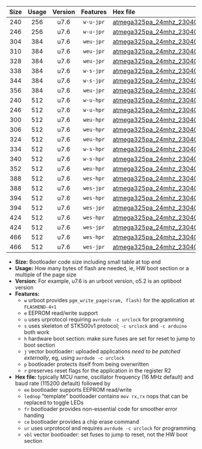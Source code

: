 |Size|Usage|Version|Features|Hex file|
|:-:|:-:|:-:|:-:|:--|
|240|256|u7.6|`w-u-jpr`|[atmega325pa_24mhz_230400bps_ur_vbl.hex](https://raw.githubusercontent.com/stefanrueger/urboot/main/bootloaders/atmega325pa/fcpu_24mhz/230400_bps/atmega325pa_24mhz_230400bps_ur_vbl.hex)|
|246|256|u7.6|`w-u-jpr`|[atmega325pa_24mhz_230400bps_lednop_ur_vbl.hex](https://raw.githubusercontent.com/stefanrueger/urboot/main/bootloaders/atmega325pa/fcpu_24mhz/230400_bps/atmega325pa_24mhz_230400bps_lednop_ur_vbl.hex)|
|304|384|u7.6|`weu-jpr`|[atmega325pa_24mhz_230400bps_ee_ur_vbl.hex](https://raw.githubusercontent.com/stefanrueger/urboot/main/bootloaders/atmega325pa/fcpu_24mhz/230400_bps/atmega325pa_24mhz_230400bps_ee_ur_vbl.hex)|
|310|384|u7.6|`weu-jpr`|[atmega325pa_24mhz_230400bps_ee_lednop_ur_vbl.hex](https://raw.githubusercontent.com/stefanrueger/urboot/main/bootloaders/atmega325pa/fcpu_24mhz/230400_bps/atmega325pa_24mhz_230400bps_ee_lednop_ur_vbl.hex)|
|328|384|u7.6|`weu-jpr`|[atmega325pa_24mhz_230400bps_ee_lednop_fr_ur_vbl.hex](https://raw.githubusercontent.com/stefanrueger/urboot/main/bootloaders/atmega325pa/fcpu_24mhz/230400_bps/atmega325pa_24mhz_230400bps_ee_lednop_fr_ur_vbl.hex)|
|338|384|u7.6|`w-s-jpr`|[atmega325pa_24mhz_230400bps_vbl.hex](https://raw.githubusercontent.com/stefanrueger/urboot/main/bootloaders/atmega325pa/fcpu_24mhz/230400_bps/atmega325pa_24mhz_230400bps_vbl.hex)|
|344|384|u7.6|`w-s-jpr`|[atmega325pa_24mhz_230400bps_lednop_vbl.hex](https://raw.githubusercontent.com/stefanrueger/urboot/main/bootloaders/atmega325pa/fcpu_24mhz/230400_bps/atmega325pa_24mhz_230400bps_lednop_vbl.hex)|
|356|384|u7.6|`weu-jpr`|[atmega325pa_24mhz_230400bps_ee_lednop_fr_ce_ur_vbl.hex](https://raw.githubusercontent.com/stefanrueger/urboot/main/bootloaders/atmega325pa/fcpu_24mhz/230400_bps/atmega325pa_24mhz_230400bps_ee_lednop_fr_ce_ur_vbl.hex)|
|240|512|u7.6|`w-u-hpr`|[atmega325pa_24mhz_230400bps_ur.hex](https://raw.githubusercontent.com/stefanrueger/urboot/main/bootloaders/atmega325pa/fcpu_24mhz/230400_bps/atmega325pa_24mhz_230400bps_ur.hex)|
|246|512|u7.6|`w-u-hpr`|[atmega325pa_24mhz_230400bps_lednop_ur.hex](https://raw.githubusercontent.com/stefanrueger/urboot/main/bootloaders/atmega325pa/fcpu_24mhz/230400_bps/atmega325pa_24mhz_230400bps_lednop_ur.hex)|
|300|512|u7.6|`weu-hpr`|[atmega325pa_24mhz_230400bps_ee_ur.hex](https://raw.githubusercontent.com/stefanrueger/urboot/main/bootloaders/atmega325pa/fcpu_24mhz/230400_bps/atmega325pa_24mhz_230400bps_ee_ur.hex)|
|306|512|u7.6|`weu-hpr`|[atmega325pa_24mhz_230400bps_ee_lednop_ur.hex](https://raw.githubusercontent.com/stefanrueger/urboot/main/bootloaders/atmega325pa/fcpu_24mhz/230400_bps/atmega325pa_24mhz_230400bps_ee_lednop_ur.hex)|
|324|512|u7.6|`weu-hpr`|[atmega325pa_24mhz_230400bps_ee_lednop_fr_ur.hex](https://raw.githubusercontent.com/stefanrueger/urboot/main/bootloaders/atmega325pa/fcpu_24mhz/230400_bps/atmega325pa_24mhz_230400bps_ee_lednop_fr_ur.hex)|
|334|512|u7.6|`w-s-hpr`|[atmega325pa_24mhz_230400bps.hex](https://raw.githubusercontent.com/stefanrueger/urboot/main/bootloaders/atmega325pa/fcpu_24mhz/230400_bps/atmega325pa_24mhz_230400bps.hex)|
|340|512|u7.6|`w-s-hpr`|[atmega325pa_24mhz_230400bps_lednop.hex](https://raw.githubusercontent.com/stefanrueger/urboot/main/bootloaders/atmega325pa/fcpu_24mhz/230400_bps/atmega325pa_24mhz_230400bps_lednop.hex)|
|352|512|u7.6|`weu-hpr`|[atmega325pa_24mhz_230400bps_ee_lednop_fr_ce_ur.hex](https://raw.githubusercontent.com/stefanrueger/urboot/main/bootloaders/atmega325pa/fcpu_24mhz/230400_bps/atmega325pa_24mhz_230400bps_ee_lednop_fr_ce_ur.hex)|
|388|512|u7.6|`wes-hpr`|[atmega325pa_24mhz_230400bps_ee.hex](https://raw.githubusercontent.com/stefanrueger/urboot/main/bootloaders/atmega325pa/fcpu_24mhz/230400_bps/atmega325pa_24mhz_230400bps_ee.hex)|
|388|512|u7.6|`wes-jpr`|[atmega325pa_24mhz_230400bps_ee_vbl.hex](https://raw.githubusercontent.com/stefanrueger/urboot/main/bootloaders/atmega325pa/fcpu_24mhz/230400_bps/atmega325pa_24mhz_230400bps_ee_vbl.hex)|
|394|512|u7.6|`wes-hpr`|[atmega325pa_24mhz_230400bps_ee_lednop.hex](https://raw.githubusercontent.com/stefanrueger/urboot/main/bootloaders/atmega325pa/fcpu_24mhz/230400_bps/atmega325pa_24mhz_230400bps_ee_lednop.hex)|
|394|512|u7.6|`wes-jpr`|[atmega325pa_24mhz_230400bps_ee_lednop_vbl.hex](https://raw.githubusercontent.com/stefanrueger/urboot/main/bootloaders/atmega325pa/fcpu_24mhz/230400_bps/atmega325pa_24mhz_230400bps_ee_lednop_vbl.hex)|
|424|512|u7.6|`wes-hpr`|[atmega325pa_24mhz_230400bps_ee_lednop_fr.hex](https://raw.githubusercontent.com/stefanrueger/urboot/main/bootloaders/atmega325pa/fcpu_24mhz/230400_bps/atmega325pa_24mhz_230400bps_ee_lednop_fr.hex)|
|424|512|u7.6|`wes-jpr`|[atmega325pa_24mhz_230400bps_ee_lednop_fr_vbl.hex](https://raw.githubusercontent.com/stefanrueger/urboot/main/bootloaders/atmega325pa/fcpu_24mhz/230400_bps/atmega325pa_24mhz_230400bps_ee_lednop_fr_vbl.hex)|
|466|512|u7.6|`wes-hpr`|[atmega325pa_24mhz_230400bps_ee_lednop_fr_ce.hex](https://raw.githubusercontent.com/stefanrueger/urboot/main/bootloaders/atmega325pa/fcpu_24mhz/230400_bps/atmega325pa_24mhz_230400bps_ee_lednop_fr_ce.hex)|
|466|512|u7.6|`wes-jpr`|[atmega325pa_24mhz_230400bps_ee_lednop_fr_ce_vbl.hex](https://raw.githubusercontent.com/stefanrueger/urboot/main/bootloaders/atmega325pa/fcpu_24mhz/230400_bps/atmega325pa_24mhz_230400bps_ee_lednop_fr_ce_vbl.hex)|

- **Size:** Bootloader code size including small table at top end
- **Usage:** How many bytes of flash are needed, ie, HW boot section or a multiple of the page size
- **Version:** For example, u7.6 is an urboot version, o5.2 is an optiboot version
- **Features:**
  + `w` urboot provides `pgm_write_page(sram, flash)` for the application at `FLASHEND-4+1`
  + `e` EEPROM read/write support
  + `u` uses urprotocol requiring `avrdude -c urclock` for programming
  + `s` uses skeleton of STK500v1 protocol; `-c urclock` and `-c arduino` both work
  + `h` hardware boot section: make sure fuses are set for reset to jump to boot section
  + `j` vector bootloader: uploaded applications *need to be patched externally*, eg, using `avrdude -c urclock`
  + `p` bootloader protects itself from being overwritten
  + `r` preserves reset flags for the application in the register R2
- **Hex file:** typically MCU name, oscillator frequency (16 MHz default) and baud rate (115200 default) followed by
  + `ee` bootloader supports EEPROM read/write
  + `lednop` "template" bootloader contains `mov rx,rx` nops that can be replaced to toggle LEDs
  + `fr` bootloader provides non-essential code for smoother error handing
  + `ce` bootloader provides a chip erase command
  + `ur` uses urprotocol and requires `avrdude -c urclock` for programming
  + `vbl` vector bootloader: set fuses to jump to reset, not the HW boot section
